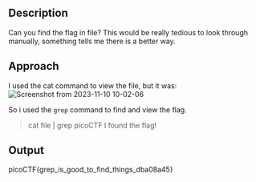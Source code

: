 ## Description
Can you find the flag in file? This would be really tedious to look through manually, something tells me there is a better way.

## Approach
I used the cat command to view the file, but it was:
![Screenshot from 2023-11-10 10-02-06](https://github.com/pixie-nukes/picoCTF/assets/94845416/e7a54894-378f-4c02-b1ad-7eb7b21d6138)

So i used the `grep` command to find and view the flag.
> cat file | grep picoCTF
I found the flag!

## Output
picoCTF{grep_is_good_to_find_things_dba08a45}
